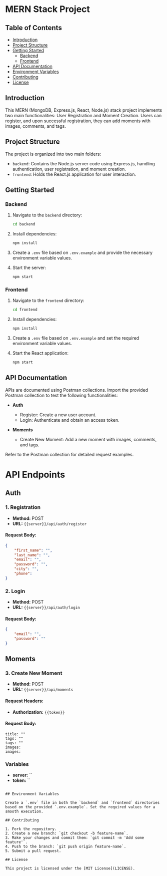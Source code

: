 
# MERN Stack Project

## Table of Contents

- [Introduction](#introduction)
- [Project Structure](#project-structure)
- [Getting Started](#getting-started)
  - [Backend](#backend)
  - [Frontend](#frontend)
- [API Documentation](#api-documentation)
- [Environment Variables](#environment-variables)
- [Contributing](#contributing)
- [License](#license)

## Introduction

This MERN (MongoDB, Express.js, React, Node.js) stack project implements two main functionalities: User Registration and Moment Creation. Users can register, and upon successful registration, they can add moments with images, comments, and tags.

## Project Structure

The project is organized into two main folders:

- `backend`: Contains the Node.js server code using Express.js, handling authentication, user registration, and moment creation.
- `frontend`: Holds the React.js application for user interaction.

## Getting Started

### Backend

1. Navigate to the `backend` directory:

   ```bash
   cd backend
   ```

2. Install dependencies:

   ```bash
   npm install
   ```

3. Create a `.env` file based on `.env.example` and provide the necessary environment variable values.

4. Start the server:

   ```bash
   npm start
   ```

### Frontend

1. Navigate to the `frontend` directory:

   ```bash
   cd frontend
   ```

2. Install dependencies:

   ```bash
   npm install
   ```

3. Create a `.env` file based on `.env.example` and set the required environment variable values.

4. Start the React application:

   ```bash
   npm start
   ```

## API Documentation

APIs are documented using Postman collections. Import the provided Postman collection to test the following functionalities:

- **Auth**
  - Register: Create a new user account.
  - Login: Authenticate and obtain an access token.

- **Moments**
  - Create New Moment: Add a new moment with images, comments, and tags.

Refer to the Postman collection for detailed request examples.


# API Endpoints

## Auth

### 1. Registration

- **Method:** POST
- **URL:** `{{server}}/api/auth/register`

#### Request Body:

```json
{
    "first_name": "",
    "last_name": "",
    "email": "",
    "password": "",
    "city": "",
    "phone":
}
```

### 2. Login

- **Method:** POST
- **URL:** `{{server}}/api/auth/login`

#### Request Body:

```json
{
    "email": "",
    "password": ""
}
```

## Moments

### 3. Create New Moment

- **Method:** POST
- **URL:** `{{server}}/api/moments`

#### Request Headers:

- **Authorization:** `{{token}}`

#### Request Body:

```formdata
title: ""
tags: ""
tags: ""
images: 
images:
```

### Variables

- **server:** ``
- **token:** ``
```

## Environment Variables

Create a `.env` file in both the `backend` and `frontend` directories based on the provided `.env.example`. Set the required values for a smooth execution.

## Contributing

1. Fork the repository.
2. Create a new branch: `git checkout -b feature-name`.
3. Make your changes and commit them: `git commit -m 'Add some feature'`.
4. Push to the branch: `git push origin feature-name`.
5. Submit a pull request.

## License

This project is licensed under the [MIT License](LICENSE).
```